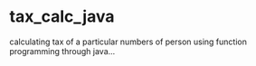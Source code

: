 # tax_calc_java
calculating tax of a particular numbers of person using function programming through java...
